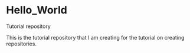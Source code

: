 # Hello_World
Tutorial repository

This is the tutorial repository that I am creating for the tutorial on creating repositories.

